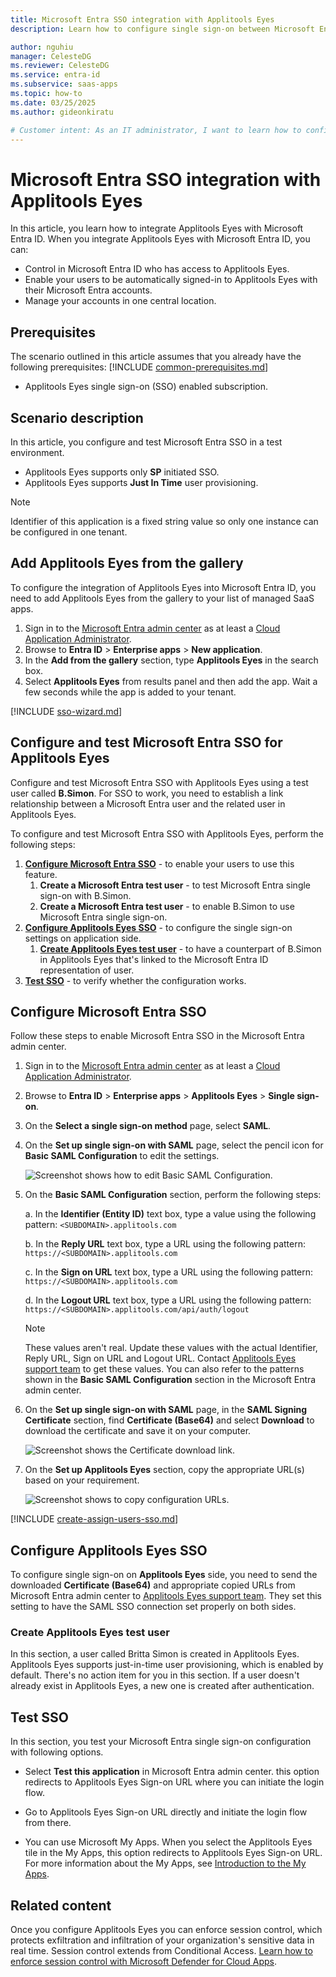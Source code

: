```yaml
---
title: Microsoft Entra SSO integration with Applitools Eyes
description: Learn how to configure single sign-on between Microsoft Entra ID and Applitools Eyes.

author: nguhiu
manager: CelesteDG
ms.reviewer: CelesteDG
ms.service: entra-id
ms.subservice: saas-apps
ms.topic: how-to
ms.date: 03/25/2025
ms.author: gideonkiratu

# Customer intent: As an IT administrator, I want to learn how to configure single sign-on between Microsoft Entra ID and Applitools Eyes so that I can control who has access to Applitools Eyes, enable automatic sign-in with Microsoft Entra accounts, and manage my accounts in one central location.
---
```


# Microsoft Entra SSO integration with Applitools Eyes

In this article,  you learn how to integrate Applitools Eyes with Microsoft Entra ID. When you integrate Applitools Eyes with Microsoft Entra ID, you can:

* Control in Microsoft Entra ID who has access to Applitools Eyes.
* Enable your users to be automatically signed-in to Applitools Eyes with their Microsoft Entra accounts.
* Manage your accounts in one central location.

## Prerequisites

The scenario outlined in this article assumes that you already have the following prerequisites:
[!INCLUDE [common-prerequisites.md](~/identity/saas-apps/includes/common-prerequisites.md)]
* Applitools Eyes single sign-on (SSO) enabled subscription.

## Scenario description

In this article,  you configure and test Microsoft Entra SSO in a test environment.

* Applitools Eyes supports only **SP** initiated SSO.
* Applitools Eyes supports **Just In Time** user provisioning.

> [!NOTE]
> Identifier of this application is a fixed string value so only one instance can be configured in one tenant.

## Add Applitools Eyes from the gallery

To configure the integration of Applitools Eyes into Microsoft Entra ID, you need to add Applitools Eyes from the gallery to your list of managed SaaS apps.

1. Sign in to the [Microsoft Entra admin center](https://entra.microsoft.com) as at least a [Cloud Application Administrator](~/identity/role-based-access-control/permissions-reference.md#cloud-application-administrator).
1. Browse to **Entra ID** > **Enterprise apps** > **New application**.
1. In the **Add from the gallery** section, type **Applitools Eyes** in the search box.
1. Select **Applitools Eyes** from results panel and then add the app. Wait a few seconds while the app is added to your tenant.

[!INCLUDE [sso-wizard.md](~/identity/saas-apps/includes/sso-wizard.md)]

## Configure and test Microsoft Entra SSO for Applitools Eyes

Configure and test Microsoft Entra SSO with Applitools Eyes using a test user called **B.Simon**. For SSO to work, you need to establish a link relationship between a Microsoft Entra user and the related user in Applitools Eyes.

To configure and test Microsoft Entra SSO with Applitools Eyes, perform the following steps:

1. **[Configure Microsoft Entra SSO](#configure-microsoft-entra-sso)** - to enable your users to use this feature.
    1. **Create a Microsoft Entra test user** - to test Microsoft Entra single sign-on with B.Simon.
    1. **Create a Microsoft Entra test user** - to enable B.Simon to use Microsoft Entra single sign-on.
1. **[Configure Applitools Eyes SSO](#configure-applitools-eyes-sso)** - to configure the single sign-on settings on application side.
    1. **[Create Applitools Eyes test user](#create-applitools-eyes-test-user)** - to have a counterpart of B.Simon in Applitools Eyes that's linked to the Microsoft Entra ID representation of user.
1. **[Test SSO](#test-sso)** - to verify whether the configuration works.

## Configure Microsoft Entra SSO

Follow these steps to enable Microsoft Entra SSO in the Microsoft Entra admin center.

1. Sign in to the [Microsoft Entra admin center](https://entra.microsoft.com) as at least a [Cloud Application Administrator](~/identity/role-based-access-control/permissions-reference.md#cloud-application-administrator).
1. Browse to **Entra ID** > **Enterprise apps** > **Applitools Eyes** > **Single sign-on**.
1. On the **Select a single sign-on method** page, select **SAML**.
1. On the **Set up single sign-on with SAML** page, select the pencil icon for **Basic SAML Configuration** to edit the settings.

   ![Screenshot shows how to edit Basic SAML Configuration.](common/edit-urls.png "Basic Configuration")

1. On the **Basic SAML Configuration** section, perform the following steps:

    a. In the **Identifier (Entity ID)** text box, type a value using the following pattern:
    `<SUBDOMAIN>.applitools.com`

    b. In the **Reply URL** text box, type a URL using the following pattern:
    `https://<SUBDOMAIN>.applitools.com`

    c. In the **Sign on URL** text box, type a URL using the following pattern:
    `https://<SUBDOMAIN>.applitools.com`

    d. In the **Logout URL** text box, type a URL using the following pattern:
    `https://<SUBDOMAIN>.applitools.com/api/auth/logout`

	> [!NOTE]
	> These values aren't real. Update these values with the actual Identifier, Reply URL, Sign on URL and Logout URL. Contact [Applitools Eyes support team](mailto:support@applitools.com) to get these values. You can also refer to the patterns shown in the **Basic SAML Configuration** section in the Microsoft Entra admin center.

1. On the **Set up single sign-on with SAML** page, in the **SAML Signing Certificate** section, find **Certificate (Base64)** and select **Download** to download the certificate and save it on your computer.

	![Screenshot shows the Certificate download link.](common/certificatebase64.png "Certificate")

1. On the **Set up Applitools Eyes** section, copy the appropriate URL(s) based on your requirement.

	![Screenshot shows to copy configuration URLs.](common/copy-configuration-urls.png "Metadata")

[!INCLUDE [create-assign-users-sso.md](~/identity/saas-apps/includes/create-assign-users-sso.md)]

## Configure Applitools Eyes SSO

To configure single sign-on on **Applitools Eyes** side, you need to send the downloaded **Certificate (Base64)** and appropriate copied URLs from Microsoft Entra admin center to [Applitools Eyes support team](mailto:support@applitools.com). They set this setting to have the SAML SSO connection set properly on both sides.

### Create Applitools Eyes test user

In this section, a user called Britta Simon is created in Applitools Eyes. Applitools Eyes supports just-in-time user provisioning, which is enabled by default. There's no action item for you in this section. If a user doesn't already exist in Applitools Eyes, a new one is created after authentication.

## Test SSO 

In this section, you test your Microsoft Entra single sign-on configuration with following options.
 
* Select **Test this application** in Microsoft Entra admin center. this option redirects to Applitools Eyes Sign-on URL where you can initiate the login flow.
 
* Go to Applitools Eyes Sign-on URL directly and initiate the login flow from there.
 
* You can use Microsoft My Apps. When you select the Applitools Eyes tile in the My Apps, this option redirects to Applitools Eyes Sign-on URL. For more information about the My Apps, see [Introduction to the My Apps](https://support.microsoft.com/account-billing/sign-in-and-start-apps-from-the-my-apps-portal-2f3b1bae-0e5a-4a86-a33e-876fbd2a4510).

## Related content

Once you configure Applitools Eyes you can enforce session control, which protects exfiltration and infiltration of your organization's sensitive data in real time. Session control extends from Conditional Access. [Learn how to enforce session control with Microsoft Defender for Cloud Apps](/cloud-app-security/proxy-deployment-any-app).
